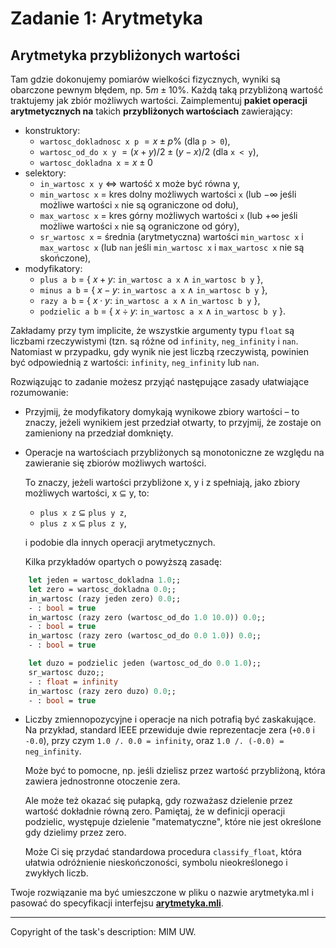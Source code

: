 # Zadanie 1: Arytmetyka

## Arytmetyka przybliżonych wartości

Tam gdzie dokonujemy pomiarów wielkości fizycznych, wyniki są obarczone pewnym błędem, np. $5m \pm 10$%. Każdą taką przybliżoną wartość traktujemy jak zbiór możliwych wartości. Zaimplementuj **pakiet operacji arytmetycznych na** takich **przybliżonych wartościach** zawierający:

- konstruktory:
    - `wartosc_dokladnosc x p` $= x \pm p$% (dla `p > 0`),
    - `wartosc_od_do x y` $= (x+y)/2 \pm (y-x)/2$ (dla `x < y`),
    - `wartosc_dokladna x`$= x \pm 0$
- selektory:
    - `in_wartosc x y` $\Leftrightarrow$ wartość x może być równa y,
    - `min_wartosc x` = kres dolny możliwych wartości `x` (lub $-\infty$ jeśli możliwe wartości `x` nie są ograniczone od dołu),
    - `max_wartosc x` = kres górny możliwych wartości `x` (lub $+\infty$ jeśli możliwe wartości `x` nie są ograniczone od góry),
    - `sr_wartosc x` = średnia (arytmetyczna) wartości `min_wartosc x` i `max_wartosc x` (lub `nan` jeśli `min_wartosc x` i `max_wartosc x` nie są skończone),
- modyfikatory:
    - `plus a b` $=$ { $x + y :$ `in_wartosc a x` $\wedge$ `in_wartosc b y` },
    - `minus a b` $=$ { $x - y :$ `in_wartosc a x` $\wedge$ `in_wartosc b y` },
    - `razy a b` $=$ { $x \cdot y :$ `in_wartosc a x` $\wedge$ `in_wartosc b y` },
    - `podzielic a b` $=$ { $x \div y$:  `in_wartosc a x` $\wedge$ `in_wartosc b y` }.

Zakładamy przy tym implicite, że wszystkie argumenty typu `float` są liczbami rzeczywistymi (tzn. są różne od `infinity`, `neg_infinity` i `nan`.
Natomiast w przypadku, gdy wynik nie jest liczbą rzeczywistą, powinien być odpowiednią z wartości: `infinity`, `neg_infinity` lub `nan`.

Rozwiązując to zadanie możesz przyjąć następujące zasady ułatwiające rozumowanie:

- Przyjmij, że modyfikatory domykają wynikowe zbiory wartości – to znaczy, jeżeli wynikiem jest przedział otwarty, to przyjmij, że zostaje on zamieniony na przedział domknięty. 
- Operacje na wartościach przybliżonych są monotoniczne ze względu na zawieranie się zbiorów możliwych wartości.

    To znaczy, jeżeli wartości przybliżone x, y i z spełniają, jako zbiory możliwych wartości, x ⊆ y, to:
    - `plus x z` $\subseteq$ `plus y z`,
    - `plus z x` $\subseteq$ `plus z y`,

    i podobie dla innych operacji arytmetycznych.

    Kilka przykładów opartych o powyższą zasadę:
```ocaml
    let jeden = wartosc_dokladna 1.0;;
    let zero = wartosc_dokladna 0.0;;
    in_wartosc (razy jeden zero) 0.0;;
    - : bool = true
    in_wartosc (razy zero (wartosc_od_do 1.0 10.0)) 0.0;;
    - : bool = true
    in_wartosc (razy zero (wartosc_od_do 0.0 1.0)) 0.0;;
    - : bool = true
```
```ocaml
    let duzo = podzielic jeden (wartosc_od_do 0.0 1.0);;
    sr_wartosc duzo;;
    - : float = infinity
    in_wartosc (razy zero duzo) 0.0;;
    - : bool = true
```
- Liczby zmiennopozycyjne i operacje na nich potrafią być zaskakujące. Na przykład, standard IEEE przewiduje dwie reprezentacje zera (`+0.0` i `-0.0`), przy czym `1.0 /. 0.0 = infinity`, oraz `1.0 /. (-0.0) = neg_infinity`. 

    Może być to pomocne, np. jeśli dzielisz przez wartość przybliżoną, która zawiera jednostronne otoczenie zera.

    Ale może też okazać się pułapką, gdy rozważasz dzielenie przez wartość dokładnie równą zero.
    Pamiętaj, że w definicji operacji podzielic, występuje dzielenie "matematyczne", które nie jest określone gdy dzielimy przez zero. 

    Może Ci się przydać standardowa procedura `classify_float`, która ułatwia odróżnienie nieskończoności, symbolu nieokreślonego i zwykłych liczb.

Twoje rozwiązanie ma być umieszczone w pliku o nazwie arytmetyka.ml i pasować do specyfikacji interfejsu [**arytmetyka.mli**](https://github.com/patjed41/WPF-1-Arytmetyka/blob/master/src/arytmetyka.mli).

---
Copyright of the task's description: MIM UW.
